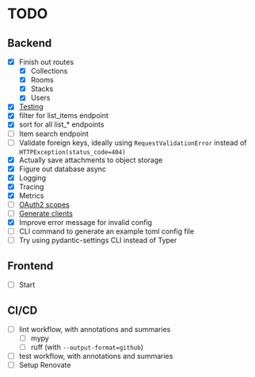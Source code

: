 # TODO

## Backend

- [x] Finish out routes
  - [x] Collections
  - [x] Rooms
  - [x] Stacks
  - [x] Users
- [x] [Testing](https://fastapi.tiangolo.com/tutorial/testing/)
- [x] filter for list_items endpoint
- [x] sort for all list_* endpoints
- [ ] Item search endpoint
- [ ] Validate foreign keys, ideally using `RequestValidationError` instead of `HTTPException(status_code=404)`
- [x] Actually save attachments to object storage
- [x] Figure out database async
- [x] Logging
- [x] Tracing
- [x] Metrics
- [ ] [OAuth2 scopes](https://fastapi.tiangolo.com/advanced/security/oauth2-scopes/)
- [ ] [Generate clients](https://fastapi.tiangolo.com/advanced/generate-clients/)
- [x] Improve error message for invalid config
- [ ] CLI command to generate an example toml config file
- [ ] Try using pydantic-settings CLI instead of Typer

## Frontend

- [ ] Start

## CI/CD

- [ ] lint workflow, with annotations and summaries
  - [ ] mypy
  - [ ] ruff (with `--output-format=github`)
- [ ] test workflow, with annotations and summaries
- [ ] Setup Renovate
